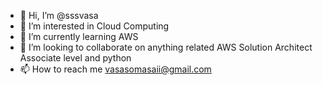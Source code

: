 - 👋 Hi, I’m @sssvasa
- 👀 I’m interested in Cloud Computing
- 🌱 I’m currently learning AWS
- 💞️ I’m looking to collaborate on anything related AWS Solution Architect Associate level and python
- 📫 How to reach me vasasomasaii@gmail.com

<!---
sssvasa/sssvasa is a ✨ special ✨ repository because its `README.md` (this file) appears on your GitHub profile.
You can click the Preview link to take a look at your changes.
--->
